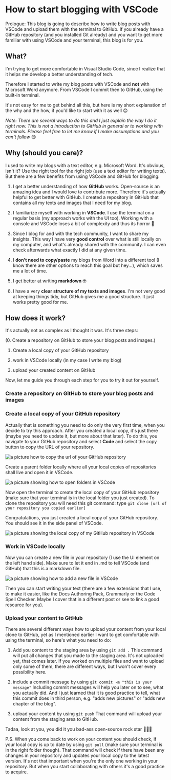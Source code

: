 # How to start blogging with VSCode

Prologue: This blog is going to describe how to write blog posts with VSCode and upload them with the terminal to GitHub. If you already have a GitHub repository (and you installed Git already) and you want to get more familiar with using VSCode and your terminal, this blog is for you.

## What?

I'm trying to get more comfortable in Visual Studio Code, since I realize that it helps me develop a better understanding of tech.

Therefore I started to write my blog posts with VSCode and **not** with Microsoft Word anymore. From VSCode I commit then to GitHub, using the built-in terminal.

It's not easy for me to get behind all this, but here is my short explanation of the why and the how, if you'd like to start with it as well 😊

*Note: There are several ways to do this and I just explain the way I do it right now. This is not a introduction to GitHub in general or to working with terminals. Please feel free to let me know if I make assumptions and you can't follow* 😊

## Why (should you care)?

I used to write my blogs with a text editor, e.g. Microsoft Word. It's obvious, isn't it? Use the right tool for the right job (use a text editor for writing texts). But there are a few benefits from using VSCode and GitHub for blogging:

1. I get a better understanding of how **GitHub** works. Open-source is an amazing idea and I would love to contribute more. Therefore it's actually helpful to get better with GitHub. I created a repository in GitHub that contains all my texts and images that I need for my blog.

2. I familiarize myself with working in **VSCode**. I use the terminal on a regular basis (my approach works with the UI too). Working with a console and VSCode loses a bit of complexity and thus its horror 🙂

3. Since I blog for and with the tech community, I want to share my insights. This way I have very **good control** over what is still locally on my computer, and what's already shared with the community. I can even check afterwards what exactly I did at any given time.

4. I **don't need to copy/paste** my blogs from Word into a different tool (I know there are other options to reach this goal but hey...), which saves me a lot of time.

5. I get better at writing **markdown** 🤓

6. I have a very **clear structure of my texts and images**. I'm not very good at keeping things tidy, but GitHub gives me a good structure. It just works pretty good for me.

## How does it work?

It's actually not as complex as I thought it was. It's three steps:

(0. Create a repository on GitHub to store your blog posts and images.)

1. Create a local copy of your GitHub repository

2. work in VSCode locally (in my case I write my blog)

3. upload your created content on GitHub

Now, let me guide you through each step for you to try it out for yourself.

### Create a repository on GitHub to store your blog posts and images

### Create a local copy of your GitHub repository

Actually that is something you need to do only the very first time, when you decide to try this approach. After you created a local copy, it's just there (maybe you need to update it, but more about that later).
To do this, you navigate to your GitHub repository and select **Code** and select the copy button to copy the URL of your repository.

![a picture how to copy the url of your GitHub repository](https://github.com/MichaelRoth42/Juicy-Blog-Stuff/blob/main/media/clone-repository-locally.png)

Create a parent folder locally where all your local copies of repositories shall live and open it in VSCode.

![a picture showing how to open folders in VSCode](https://github.com/MichaelRoth42/Juicy-Blog-Stuff/blob/main/media/open-folder-in-vscode.png)

Now open the terminal to create the local copy of your GitHub repository (make sure that your terminal is in the local folder you just created). To clone the repository you will need this git command:
type `git clone [url of your repository you copied earlier]`

Congratulations, you just created a local copy of your GitHub repository. You should see it in the side panel of VSCode.

![a picture showing the local copy of my GitHub repository in VSCode](https://github.com/MichaelRoth42/Juicy-Blog-Stuff/blob/main/media/local-copy-repo.png)

### Work in VSCode locally

Now you can create a new file in your repository (I use the UI element on the left hand side). Make sure to let it end in .md to tell VSCode (and GitHub) that this is a markdown file.

![a picture showing how to add a new file in VSCode](https://github.com/MichaelRoth42/Juicy-Blog-Stuff/blob/main/media/create-new-file.png)

Then you can start writing your text (there are a few extensions that I use, to make it easier, like the Docs Authoring Pack, Grammarly or the Code Spell Checker. Maybe I cover that in a different post or see to link a good resource for you).

### Upload your content to GitHub

There are several different ways how to upload your content from your local clone to GitHub, yet as I mentioned earlier I want to get comfortable with using the terminal, so here's what you need to do:

1. Add you content to the staging area by using `git add .`
This command will put all changes that you made to the staging area. It's not uploaded yet, that comes later.
If you worked on multiple files and want to upload only some of them, there are different ways, but I won't cover every possibility here.

2. include a commit message by using  `git commit -m "this is your message"`
Including commit messages will help you later on to see, what you actually did. And I just learned that it is good practice to tell, what this commit does in third person, e.g. "adds new pictures" or "adds new chapter of the blog".

3. upload your content by using  `git push`
That command will upload your content from the staging area to GitHub.

Tadaa, look at you, you did it you bad-ass open-source rock star 🥳🤘🚀

P.S. When you come back to work on your content you should check, if your local copy is up to date by using  `git pull` (make sure your terminal is in the right folder though). That command will check if there have been any changes in your repository and updates your local copy to the latest version. It's not that important when you're the only one working in your repository. But when you start collaborating with others it's a good practice to acquire.
